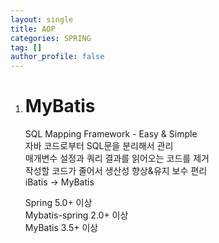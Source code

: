 ```yaml
---
layout: single
title: AOP
categories: SPRING
tag: []
author_profile: false
---
```


1. # MyBatis
   SQL Mapping Framework - Easy & Simple   
   자바 코드로부터 SQL문을 분리해서 관리   
   매개변수 설정과 쿼리 결과를 읽어오는 코드를 제거   
   작성할 코드가 줄어서 생산성 향상&유지 보수 편리   
   iBatis -> MyBatis   

   Spring 5.0+ 이상   
   Mybatis-spring 2.0+ 이상   
   MyBatis 3.5+ 이상   

   
